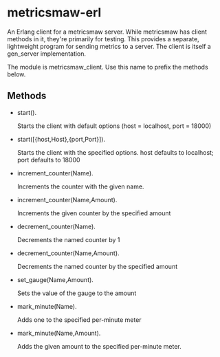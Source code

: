 metricsmaw-erl
==============

An Erlang client for a metricsmaw server. While metricsmaw has client methods in it, they're primarily for testing. This provides a separate, lightweight program
for sending metrics to a server. The client is itself a gen_server implementation.

The module is metricsmaw_client. Use this name to prefix the methods below.

Methods
-------

* start().

    Starts the client with default options (host = localhost, port = 18000)
    
  
* start([{host,Host},{port,Port}]).

    Starts the client with the specified options. host defaults to localhost; port defaults to 18000
    
  
* increment_counter(Name).

    Increments the counter with the given name.
    
  
* increment_counter(Name,Amount).

    Increments the given counter by the specified amount
    
  
* decrement_counter(Name).

    Decrements the named counter by 1
    
  
* decrement_counter(Name,Amount).

    Decrements the named counter by the specified amount
    
  
* set_gauge(Name,Amount).

    Sets the value of the gauge to the amount
    
  
* mark_minute(Name).

    Adds one to the specified per-minute meter
    
  
* mark_minute(Name,Amount).

    Adds the given amount to the specified per-minute meter.
  

